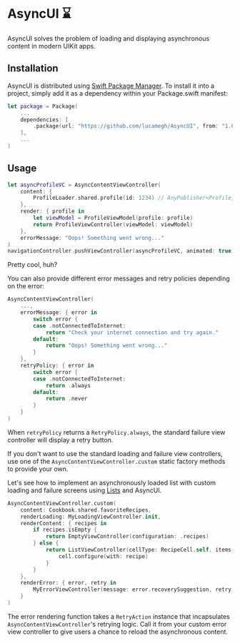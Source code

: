 # AsyncUI ⌛️

AsyncUI solves the problem of loading and displaying asynchronous content in modern UIKit apps.

## Installation

AsyncUI is distributed using [Swift Package Manager](https://swift.org/package-manager). To install it into a project, simply add it as a dependency within your Package.swift manifest:

```swift
let package = Package(
    ...
    dependencies: [
        .package(url: "https://github.com/lucamegh/AsyncUI", from: "1.0.0")
    ],
    ...
)
```

## Usage

```swift
let asyncProfileVC = AsyncContentViewController(
    content: {
        ProfileLoader.shared.profile(id: 1234) // AnyPublisher<Profile, ProfileLoader.Error>
    },
    render: { profile in
        let viewModel = ProfileViewModel(profile: profile)
        return ProfileViewController(viewModel: viewModel)
    },
    errorMessage: "Oops! Something went wrong..."
)
navigationController.pushViewController(asyncProfileVC, animated: true)
```

Pretty cool, huh? 

You can also provide different error messages and retry policies depending on the error:

```swift
AsyncContentViewController(
    ...,
    errorMessage: { error in
        switch error {
        case .notConnectedToInternet:
            return "Check your internet connection and try again."
        default:
            return "Oops! Something went wrong..."
        }
    },
    retryPolicy: { error in
        switch error {
        case .notConnectedToInternet:
            return .always
        default:
            return .never
        }
    }
)
```

When `retryPolicy` returns a `RetryPolicy.always`, the standard failure view controller will display a retry button.

If you don't want to use the standard loading and failure view controllers, use one of the `AsyncContentViewController.custom` static factory methods to provide your own.

Let's see how to implement an asynchronously loaded list with custom loading and failure screens using [Lists](https://github.com/lucamegh/Lists) and AsyncUI.

```swift
AsyncContentViewController.custom(
    content: Cookbook.shared.favoriteRecipes,
    renderLoading: MyLoadingViewController.init,
    renderContent: { recipes in
        if recipes.isEmpty {
            return EmptyViewController(configuration: .recipes)
        } else {
            return ListViewController(cellType: RecipeCell.self, items: recipes) { cell, recipe in
                cell.configure(with: recipe)
            }
        }
    },
    renderError: { error, retry in
        MyErrorViewController(message: error.recoverySuggestion, retry: retry)
    }
)
```

The error rendering function takes a `RetryAction` instance that incapsulates `AsyncContentViewController`'s retrying logic. Call it from your custom error view controller to give users a chance to reload the asynchronous content.
